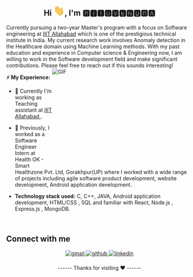 <!-- <div align="center">
<img src="https://rishavanand.github.io/static/images/greetings.gif" align="center" style="width: 20%" "length: 20%" />
</div>   -->
 
<h2 align="center">Hi <img src="https://raw.githubusercontent.com/ABSphreak/ABSphreak/master/gifs/Hi.gif" width="30px" />, I'm 🆁🅸🆃🆄🆅🅴🅽🅳🆁🅰 </h2> 
<!-- ### <div align="center">Hi there 👋,I'm 🆁🅸🆃🆄🆅🅴🅽🅳🆁🅰 </div>  -->
Currently pursuing a two-year Master's program with a focus on Software engineering at <a href="https://www.iiita.ac.in/"> IIIT Allahabad</a> which is one of the prestigious technical institute in India. My current research work involves Anomaly detection in the Healthcare domain using Machine Learning methods. With my past education and experience in Computer science & Engineering now, I am willing to work in the Software development field and make significant contributions. Please feel free to reach out if this sounds interesting! </br>
<img align="right" alt="GIF" src="https://github.com/rv-iiita/rv-iiita/blob/main/code.gif?raw=true" width="380" height="265" />
<!--  https://github.com/rv-iiita/rv-iiita/blob/main/code.gif -->
  
 <b>⚡ My Experience:</b>

- 🚀 Currently I'm working as Teaching assistant at [IIIT Allahabad ](https://www.iiita.ac.in/).  
  

- 🚀 Previously, I worked as a Software Engineer Intern at Health OK - Smart Healthzone Pvt. Ltd, Gorakhpur(UP) where I worked with a wide range of projects including agile software product development, website development, Android application development.
- **Technology stack used:** C, C++, JAVA, Android application development, HTML/CSS , SQL and familiar with React, Node.js , Express.js , MongoDB.
  

<br/>  



## Connect with me  
<div align="center">
 <a href="mailto:rituvendra.iiita@gmail.com" target="_blank">
<img src=https://img.shields.io/badge/gmail-%2324292e.svg?&style=for-the-badge&logo=gmail&logoColor=white alt=gmail style="margin-bottom: 5px;" />
</a>
<a href="https://github.com/rv-iiita" target="_blank">
<img src=https://img.shields.io/badge/github-%2324292e.svg?&style=for-the-badge&logo=github&logoColor=white alt=github style="margin-bottom: 5px;" />
</a>
<a href="https://linkedin.com/in/rv-iiita" target="_blank">
<img src=https://img.shields.io/badge/linkedin-%231E77B5.svg?&style=for-the-badge&logo=linkedin&logoColor=white alt=linkedin style="margin-bottom: 5px;" />
</a>  
</div>  
  

<!--   gmail -->
<!-- 
<br/>  

<div align="center">
<img src="https://komarev.com/ghpvc/?username=rv-iiita&&style=flat-square" align="center" /> -->
</div>  
  


</br>


<!-- ---- -->
<div align="center">------ Thanks for visiting ❤️ ------ </div>
<!-- <a href="https://profilinator.rishav.dev/" target="_blank">Github Profilinator</a> -->
